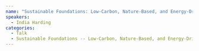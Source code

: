 ```yaml
---
name: "Sustainable Foundations: Low-Carbon, Nature-Based, and Energy-Driven Solutions - India Harding"
speakers:
  - India Harding
categories:
  - Talk
  - Sustainable Foundations -- Low-Carbon, Nature-Based, and Energy-Driven Solutions
---
```


